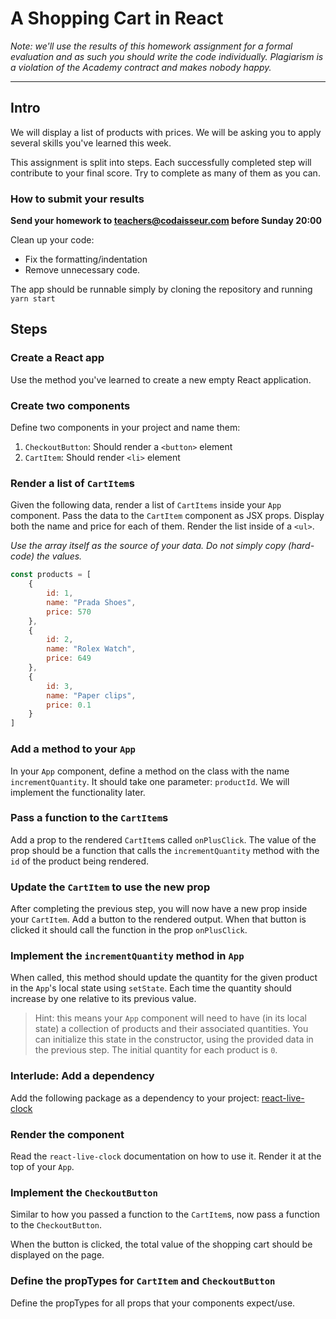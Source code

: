 # A Shopping Cart in React

_Note: we'll use the results of this homework assignment for a formal evaluation and as such you should write the code individually. Plagiarism is a violation of the Academy contract and makes nobody happy._

***

## Intro

We will display a list of products with prices. We will be asking you to apply several skills you've learned this week. 

This assignment is split into steps. Each successfully completed step will contribute to your final score. Try to complete as many of them as you can.

### How to submit your results
**Send your homework to teachers@codaisseur.com before Sunday 20:00**

Clean up your code: 
- Fix the formatting/indentation
- Remove unnecessary code.

The app should be runnable simply by cloning the repository and running `yarn start`

## Steps

### Create a React app
Use the method you've learned to create a new empty React application.

### Create two components
Define two components in your project and name them:

1. `CheckoutButton`: Should render a `<button>` element
1. `CartItem`: Should render `<li>` element

### Render a list of `CartItem`s
Given the following data, render a list of `CartItems` inside your `App` component. Pass the data to the `CartItem` component as JSX props. Display both the name and price for each of them. Render the list inside of a `<ul>`.

_Use the array itself as the source of your data. Do not simply copy (hard-code) the values._

```js
const products = [
    {
        id: 1,
        name: "Prada Shoes",
        price: 570
    },
    {
        id: 2,
        name: "Rolex Watch",
        price: 649
    },
    {
        id: 3,
        name: "Paper clips",
        price: 0.1
    }
]
```

### Add a method to your `App`
In your `App` component, define a method on the class with the name `incrementQuantity`. It should take one parameter: `productId`. We will implement the functionality later.

### Pass a function to the `CartItem`s
Add a prop to the rendered `CartItem`s called `onPlusClick`. The value of the prop should be a function that calls the `incrementQuantity` method with the `id` of the product being rendered.

### Update the `CartItem` to use the new prop
After completing the previous step, you will now have a new prop inside your `CartItem`. Add a button to the rendered output. When that button is clicked it should call the function in the prop `onPlusClick`.

### Implement the `incrementQuantity` method in `App`
When called, this method should update the quantity for the given product in the `App`'s local state using `setState`. Each time the quantity should increase by one relative to its previous value.

> Hint: this means your `App` component will need to have (in its local state) a collection of products and their associated quantities. You can initialize this state in the constructor, using the provided data in the previous step. The initial quantity for each product is `0`.

### Interlude: Add a dependency
Add the following package as a dependency to your project: [react-live-clock](https://www.npmjs.com/package/react-live-clock)

### Render the component
Read the `react-live-clock` documentation on how to use it. Render it at the top of your `App`.

### Implement the `CheckoutButton`
Similar to how you passed a function to the `CartItem`s, now pass a function to the `CheckoutButton`.

When the button is clicked, the total value of the shopping cart should be displayed on the page.

### Define the propTypes for `CartItem` and `CheckoutButton`
Define the propTypes for all props that your components expect/use.